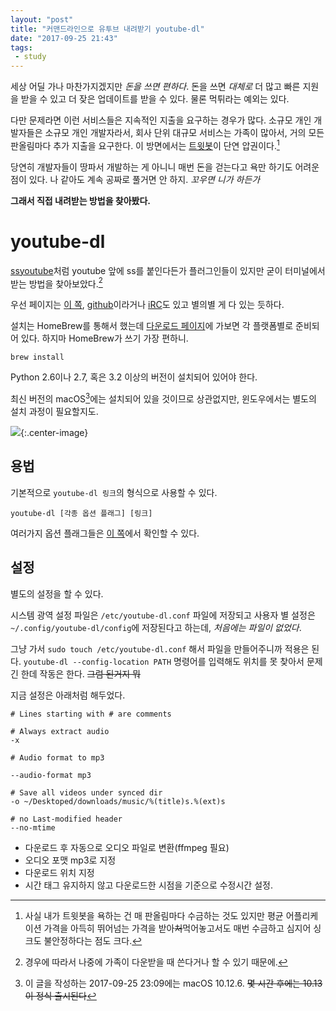 ```yaml
---
layout: "post"
title: "커맨드라인으로 유투브 내려받기 youtube-dl"
date: "2017-09-25 21:43"
tags: 
 - study
---
```


세상 어딜 가나 마찬가지겠지만 *돈을 쓰면 편하다*. 돈을 쓰면 *대체로* 더 많고 빠른 지원을 받을 수 있고 더 잦은 업데이트를 받을 수 있다. 물론 먹튀라는 예외는 있다.

다만 문제라면 이런 서비스들은 지속적인 지출을 요구하는 경우가 많다. 소규모 개인 개발자들은 소규모 개인 개발자라서, 회사 단위 대규모 서비스는 가족이 많아서, 거의 모든 판올림마다 추가 지출을 요구한다. 이 방면에서는 [트윗봇](https://tapbots.com/tweetbot/)이 단연 압권이다.[^1]

[^1]: 사실 내가 트윗봇을 욕하는 건 매 판올림마다 수금하는 것도 있지만 평균 어플리케이션 가격을 아득히 뛰어넘는 가격을 받아~~처~~먹어놓고서도 매번 수금하고 심지어 싱크도 불안정하다는 점도 크다.

당연히 개발자들이 땅파서 개발하는 게 아니니 매번 돈을 걷는다고 욕만 하기도 어려운 점이 있다. 나 같아도 계속 공짜로 풀거면 안 하지. *꼬우면 니가 하든가*

**그래서 직접 내려받는 방법을 찾아봤다.**

# youtube-dl

[ssyoutube](http://en.savefrom.net/1-how-to-download-youtube-video/)처럼 youtube 앞에 ss를 붙인다든가 플러그인들이 있지만 굳이 터미널에서 받는 방법을 찾아보았다.[^2]

[^2]: 경우에 따라서 나중에 가족이 다운받을 때 쓴다거나 할 수 있기 때문에.

우선 페이지는 [이 쪽](https://rg3.github.io/youtube-dl/), [github](https://github.com/rg3/youtube-dl/blob/master/README.md#readme)이라거나 [iRC](irc://chat.freenode.net/#youtube-dl)도 있고 별의별 게 다 있는 듯하다.

설치는 HomeBrew를 통해서 했는데 [다운로드 페이지](https://rg3.github.io/youtube-dl/download.html)에 가보면 각 플랫폼별로 준비되어 있다. 하지마 HomeBrew가 쓰기 가장 편하니.

```
brew install
```

Python 2.6이나 2.7, 혹은 3.2 이상의 버전이 설치되어 있어야 한다.

최신 버전의 macOS[^3]에는 설치되어 있을 것이므로 상관없지만, 윈도우에서는 별도의 설치 과정이 필요할지도.

![](http://d.pr/i/v17U6m+){:.center-image}

[^3]: 이 글을 작성하는 2017-09-25 23:09에는 macOS 10.12.6. ~~몇 시간 후에는 10.13이 정식 출시된다~~

## 용법

기본적으로 `youtube-dl 링크`의 형식으로 사용할 수 있다.

```
youtube-dl [각종 옵션 플래그] [링크]
```

여러가지 옵션 플래그들은 [이 쪽](https://github.com/rg3/youtube-dl/blob/master/README.md#options)에서 확인할 수 있다.

## 설정

별도의 설정을 할 수 있다.

시스템 광역 설정 파일은 `/etc/youtube-dl.conf` 파일에 저장되고 사용자 별 설정은 `~/.config/youtube-dl/config`에 저장된다고 하는데, *처음에는 파일이 없었다*.

그냥 가서 `sudo touch /etc/youtube-dl.conf` 해서 파일을 만들어주니까 적용은 된다. `youtube-dl --config-location PATH` 명령어를 입력해도 위치를 못 찾아서 문제긴 한데 작동은 한다. ~~그럼 된거지 뭐~~

지금 설정은 아래처럼 해두었다.

```
# Lines starting with # are comments

# Always extract audio
-x

# Audio format to mp3

--audio-format mp3

# Save all videos under synced dir
-o ~/Desktoped/downloads/music/%(title)s.%(ext)s

# no Last-modified header
--no-mtime
```

- 다운로드 후 자동으로 오디오 파일로 변환(ffmpeg 필요)
- 오디오 포맷 mp3로 지정
- 다운로드 위치 지정
- 시간 태그 유지하지 않고 다운로드한 시점을 기준으로 수정시간 설정.
